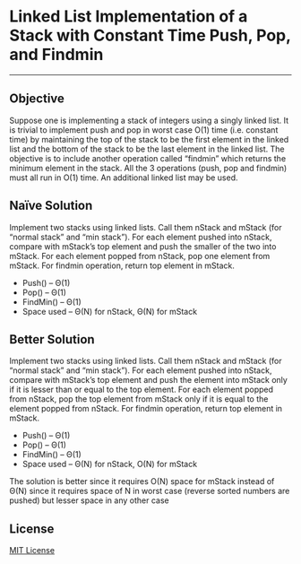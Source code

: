 Linked List Implementation of a Stack with Constant Time Push, Pop, and Findmin
===============================================================================

----------------------------------------------------------

Objective
---------

Suppose one is implementing a stack of integers using a singly linked list. It is trivial to implement push and pop in worst case O(1) time (i.e. constant time) by maintaining the top of the stack to be the first element in the linked list and the bottom of the stack to be the last element in the linked list. The objective is to include another operation called “findmin” which returns the minimum element in the stack. All the 3 operations (push, pop and findmin) must all run in O(1) time. An additional linked list may be used.

Naïve Solution
--------------

Implement two stacks using linked lists. Call them nStack and mStack (for “normal stack” and “min stack”). For each element pushed into nStack, compare with mStack’s top element and push the smaller of the two into mStack. For each element popped from nStack, pop one element from mStack. For findmin operation, return top element in mStack.

+ Push() – Θ(1)
+ Pop() – Θ(1)
+ FindMin() – Θ(1)
+ Space used – Θ(N) for nStack, Θ(N) for mStack

Better Solution
---------------

Implement two stacks using linked lists. Call them nStack and mStack (for “normal stack” and “min stack”). For each element pushed into nStack, compare with mStack’s top element and push the element into mStack only if it is lesser than or equal to the top element. For each element popped from nStack, pop the top element from mStack only if it is equal to the element popped from nStack. For findmin operation, return top element in mStack.

+ Push() – Θ(1)
+ Pop() – Θ(1)
+ FindMin() – Θ(1)
+ Space used – Θ(N) for nStack, O(N) for mStack

The solution is better since it requires O(N) space for mStack instead of Θ(N) since it requires space of N in worst case (reverse sorted numbers are pushed) but lesser space in any other case


License
-------

[MIT License](http://jay.mit-license.org/2013)
